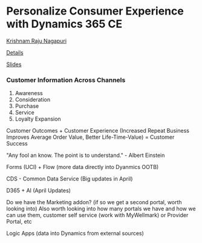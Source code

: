# Personalize Consumer Experience with Dynamics 365 CE

[Krishnam Raju Nagapuri](https://www.eventscribe.com/2019/FOCUS/fsPopup.asp?Mode=presenterInfo&PresenterID=614500)

[Details](https://www.eventscribe.com/2019/FOCUS/fsPopup.asp?embedded=true&Mode=presInfo&PresentationID=516881)

[Slides](../assets/af25.pptx)

### Customer Information Across Channels

1. Awareness
2. Consideration
3. Purchase
4. Service
5. Loyalty Expansion

Customer Outcomes + Customer Experience (Increased Repeat Business Improves Average Order Value, Better Life-Time-Value) = Customer Success

"Any fool an know. The point is to understand." - Albert Einstein

Forms (UCI) + Flow (more data directly into Dyanmics OOTB)

CDS - Common Data Service (Big updates in April)

D365 + AI (April Updates)

Do we have the Marketing addon? (if so we get a second portal, worth looking into)
Also worth looking into how many portals we have and how we can use them, customer self service (work with MyWellmark) or Provider Portal, etc

Logic Apps (data into Dynamics from external sources)
